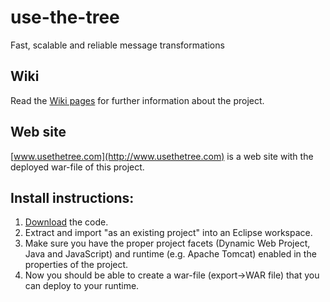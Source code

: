 use-the-tree
============

Fast, scalable and reliable message transformations


## Wiki
Read the [Wiki pages](https://github.com/mqsiuser/use-the-tree/wiki) for further information about the project.

## Web site
[www.usethetree.com](http://www.usethetree.com) is a web site with the deployed war-file of this project.

## Install instructions:
1. [Download](https://github.com/mqsiuser/use-the-tree/archive/master.zip) the code. 
2. Extract and import "as an existing project" into an Eclipse workspace. 
3. Make sure you have the proper project facets (Dynamic Web Project, Java and JavaScript) and runtime (e.g. Apache Tomcat) enabled in the properties of the project.
4. Now you should be able to create a war-file (export->WAR file) that you can deploy to your runtime.
